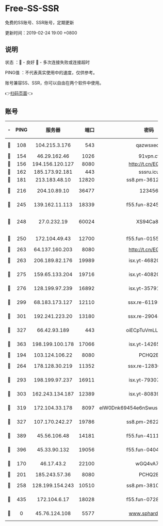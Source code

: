 # Free-SS-SSR

免费的SS账号、SSR账号，定期更新

更新时间：2019-02-24 19:00 +0800

## 说明

状态     ：🙂 - 良好 🙁 - 多次连接失败或连接超时

PING值   ：不代表真实使用中的速度，仅供参考。

账号兼容SS、SSR，你可以自由在两个软件中使用。

👉[扫码页面](https://liesauer.github.io/free-ss-ssr.github.io/)👈

## 账号

|-|PING|服务器|端口|密码|加密方式|区域|
|:----:|:----:|:-----:|-----:|:----:|:----:|:----:|
|🙂|108|104.215.3.176|543|qazwsxedc|aes-256-gcm|JP|
|🙂|154|46.29.162.46|1026|91vpn.cf|rc4-md5|RU|
|🙂|156|194.156.120.127|8080|http://t.cn/EGJIyrl|rc4-md5|RU|
|🙂|162|185.173.92.181|443|sssru.icu|rc4-md5|RU|
|🙂|181|213.183.48.10|12820|ss8.pm-36124269|rc4-md5|RU|
|🙂|216|204.10.89.10|36477|123456|aes-256-cfb|US|
|🙂|245|139.162.11.113|18339|f55.fun-82455292|aes-256-cfb|SG|
|🙂|248|27.0.232.19|60024|XS94Ca8K|xchacha20-ietf-poly1305|HK|
|🙂|250|172.104.49.43|12700|f55.fun-01558008|aes-256-cfb|SG|
|🙂|263|64.137.160.203|8080|http://t.cn/EGJIyrl|rc4-md5|CA|
|🙂|263|206.189.82.176|19989|isx.yt-46820019|aes-256-cfb|SG|
|🙂|275|159.65.133.204|19716|isx.yt-40820424|aes-256-cfb|SG|
|🙂|276|128.199.97.239|16892|isx.yt-35791266|aes-256-cfb|SG|
|🙂|299|68.183.173.127|12110|ssx.re-61195437|aes-256-cfb|US|
|🙂|301|192.241.223.20|13180|ssx.re-29048876|aes-256-cfb|US|
|🙂|327|66.42.93.189|443|oiECpTuVmLLxk4Ts|aes-256-cfb|US|
|🙂|363|198.199.100.178|17066|isx.yt-14265222|aes-256-cfb|US|
|🙂|194|103.124.106.22|8080|PCHQ2E|rc4-md5|US|
|🙂|264|178.128.30.219|11352|ssx.re-12830848|aes-256-cfb|SG|
|🙂|293|198.199.97.237|16911|isx.yt-79307511|aes-256-cfb|US|
|🙂|303|162.243.134.187|12389|isx.yt-80839009|aes-256-cfb|US|
|🙂|319|172.104.33.178|8097|eIW0Dnk69454e6nSwuspv9DmS201tQ0D|aes-256-cfb|SG|
|🙂|327|107.170.242.27|19786|ss8.pm-26221677|aes-256-cfb|US|
|🙂|389|45.56.106.48|14181|f55.fun-41115808|aes-256-cfb|US|
|🙂|396|45.33.90.132|19056|f55.fun-04047720|aes-256-cfb|US|
|🙁|170|46.17.43.2|22100|wGQ4vA7D|aes-256-gcm|RU|
|🙁|201|185.243.57.36|8080|PCHQ2E|rc4-md5|US|
|🙁|258|128.199.154.243|10510|ss8.pm-38103435|aes-256-cfb|SG|
|🙁|435|172.104.6.17|18028|f55.fun-07282375|aes-256-cfb|US|
|🙁|0|45.76.124.108|5577|www.sphard.com|aes-256-cfb|AU|
